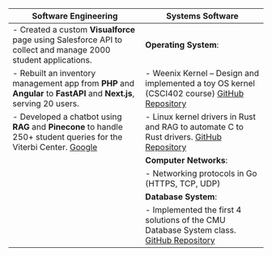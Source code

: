 | **Software Engineering**                                                                                         | **Systems Software**                                                                                                                                   |
|------------------------------------------------------------------------------------------------------------------|-------------------------------------------------------------------------------------------------------------------------------------------------------|
| - Created a custom **Visualforce** page using Salesforce API to collect and manage 2000 student applications.    | **Operating System**:                                                                                                                                |
| - Rebuilt an inventory management app from **PHP** and **Angular** to **FastAPI** and **Next.js**, serving 20 users. | - Weenix Kernel – Design and implemented a toy OS kernel (CSCI402 course) [GitHub Repository](https://github.com/ruturajch/Weenix-OS)                 |
| - Developed a chatbot using **RAG** and **Pinecone** to handle 250+ student queries for the Viterbi Center. [Google](https://www.google.com) | - Linux kernel drivers in Rust and RAG to automate C to Rust drivers. [GitHub Repository](https://github.com/ruturajch/device-drivers-rust)           |
|                                                                                                                  | **Computer Networks**:                                                                                                                               |
|                                                                                                                  | - Networking protocols in Go (HTTPS, TCP, UDP)                                                                                                       |
|                                                                                                                  | **Database System**:                                                                                                                                 |
|                                                                                                                  | - Implemented the first 4 solutions of the CMU Database System class. [GitHub Repository](https://github.com/ruturajch/CMU-DB-course-solution.git)    |
